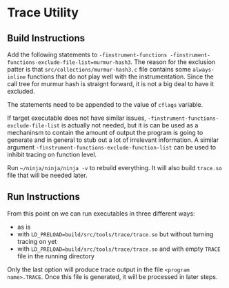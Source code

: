Trace Utility
=============

Build Instructions
------------------

Add the following statements to `-finstrument-functions -finstrument-functions-exclude-file-list=murmur-hash3`. The reason for the exclusion patter is that `src/collections/murmur-hash3.c` file contains some `always-inline` functions that do not play well with the instrumentation. Since the call tree for murmur hash is straignt forward, it is not a big deal to have it excluded.

The statements need to be appended to the value of `cflags` variable.

If target executable does not have similar issues, `-finstrument-functions-exclude-file-list` is actually not needed, but it is can be used as a mechaninsm to contain the amount of output the program is going to generate and in general to stub out a lot of irrelevant information. A similar argument `-finstrument-functions-exclude-function-list` can be used to inhibit tracing on function level.

Run `~/ninja/ninja/ninja -v` to rebuild everything. It will also build `trace.so` file that will be needed later.

Run Instructions
----------------

From this point on we can run executables in three different ways:

* as is
* with `LD_PRELOAD=build/src/tools/trace/trace.so` but without turning tracing on yet
* with `LD_PRELOAD=build/src/tools/trace/trace.so` and with empty `TRACE` file in the running directory

Only the last option will produce trace output in the file `<program name>.TRACE`. Once this file is generated, it will be processed in later steps.


